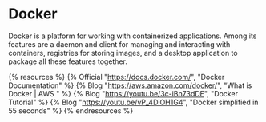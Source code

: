 # Docker

Docker is a platform for working with containerized applications. Among its features are a daemon and client for managing and interacting with containers, registries for storing images, and a desktop application to package all these features together.

{% resources %}
  {% Official "https://docs.docker.com/", "Docker Documentation" %}
  {% Blog "https://aws.amazon.com/docker/", "What is Docker | AWS " %}
  {% Blog "https://youtu.be/3c-iBn73dDE", "Docker Tutorial" %}
  {% Blog "https://youtu.be/vP_4DlOH1G4", "Docker simplified in 55 seconds" %}
{% endresources %}
